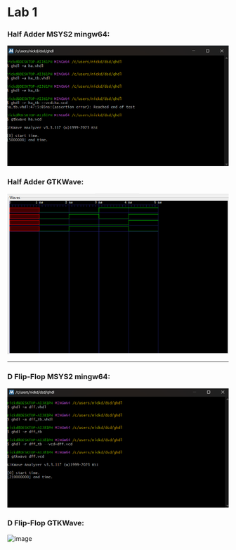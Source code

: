 # Lab 1
### Half Adder MSYS2 mingw64:
![image](../Images/Lab1_Half_Adder_mingw64.png)
### Half Adder GTKWave:
![image](../Images/Lab1_Half_Adder_GTKWave.png)

---

### D Flip-Flop MSYS2 mingw64:
![image](../Images/Lab1_D_Flip-Flop_mingw64.png)
### D Flip-Flop GTKWave:
![image](../Images/Lab1_D_Flip_Flop_GTKWave.png)
